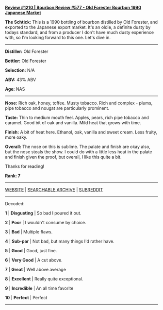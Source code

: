 
[**Review #1210 | Bourbon Review #577 - Old Forester Bourbon 1990 Japanese Market**]( https://t8ke.review/review-1210-old-forester-bourbon-1990-japanese-market)

**The Schtick:** This is a 1990  bottling of bourbon distilled by Old Forester, and exported to the Japanese export market. It's an oldie, a definite dusty by todays standard, and from a producer I don't have much dusty experience with, so I'm looking forward to this one. Let's dive in. 

-----

**Distiller:** Old Forester

**Bottler:** Old Forester

**Selection:** N/A

**ABV:**  43% ABV

**Age:** NAS 

-----

**Nose:**  Rich oak, honey, toffee. Musty tobacco. Rich and complex - plums, pipe tobacco and nougat are particularly prominent.

**Taste:** Thin to medium mouth feel. Apples, pears, rich pipe tobacco and caramel. Good bit of oak and vanilla. Mild heat that grows with time.

**Finish:** A bit of heat here. Ethanol, oak, vanilla and sweet cream. Less fruity, more oaky.

**Overall:** The nose on this is sublime. The palate and finish are okay also, but the nose steals the show. I could do with a little less heat in the palate and finish given the proof, but overall, I like this quite a bit.

Thanks for reading!

**Rank: 7**



-----

[WEBSITE](https://t8ke.review) | [SEARCHABLE ARCHIVE](https://t8ke.review/review-archive/) | [SUBREDDIT](https://reddit.com/r/t8kereviews)

-----

Decoded:

**1** | **Disgusting** | So bad I poured it out.

**2** | **Poor** | I wouldn't consume by choice.

**3** | **Bad** | Multiple flaws.

**4** | **Sub-par** | Not bad, but many things I'd rather have.

**5** | **Good** | Good, just fine.

**6** | **Very Good** | A cut above.

**7** | **Great** | Well above average

**8** | **Excellent** | Really quite exceptional.

**9** | **Incredible** | An all time favorite

**10** | **Perfect** | Perfect

----

